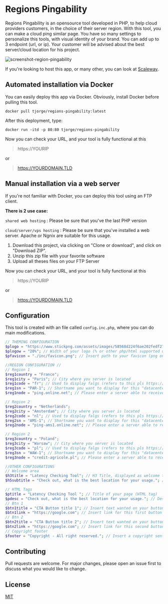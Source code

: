 # Regions Pingability

Regions Pingability is an opensource tool developed in PHP, to help cloud providers customers, in the choice of their server region. With this tool, you can make a cloud ping similar page. You have so many settings to personalize this tools, with visual identity of your brand. You can add up to 3 endpoint (url, or ip). Your customer will be advised about the best server/cloud location for his project. 

![screenshot-region-pingability](https://zupimages.net/up/20/05/dmmu.png)

If you're looking to host this app, or many other, you can look at [Scaleway](https://scaleway.com).


## Automated installation via Docker

You can easily deploy this app via Docker.
Obviously, install Docker before pulling this tool.

```linux
docker pull tjorge/regions-pingability:latest
```
After this deployment, type:
```linux
docker run -itd -p 80:80 tjorge/regions-pingability
```
Now you can check your URL, and your tool is fully functional at this 
>https://YOURIP

or 

>https://YOURDOMAIN.TLD

## Manual installation via a web server

If you're not familiar with Docker, you can deploy this tool using an FTP client.

**There is 2 use case:** 

`shared web hosting` : Please be sure that you've the last PHP version

`cloud/server/vps hosting` : Please be sure that you've installed a web server. Apache or Ngnix are suitable for this usage.

1. Download this project, via clicking on "Clone or download", and click on "Download ZIP". 
2. Unzip this zip file with your favorite software
3. Upload all theses files on your FTP Server


Now you can check your URL, and your tool is fully functional at this 
>https://YOURIP

or 

>https://YOURDOMAIN.TLD



## Configuration

This tool is created with an file called `config.inc.php`, where you can do main modifications. 

```php
// THEMING CONFIGURATION
$plogo = "https://www.stickpng.com/assets/images/58568d224f6ae202fedf2720.png"; // Paste path to your logo (png)
$plogow = "20%"; // Width of your logo (% or other php/html supported units)
$pfavicon = "./inc/favicon.png"; // Insert path to your favicon (png only, ico forbidden)

//REGION CONFIGURATION // 
// Region 1
$reg1country = "France";
$reg1city = "Paris"; // City where you server is located
$reg1code = "fr"; // Used to display falgs (refers to this pls https://www.iso.org/obp/ui/#search)
$reg1sn = "PAR-1"; // Shortname you want to display for this "datacenter"
$reg1node = "ping.online.net"; // Please enter a server able to receive ping request

// Region 2
$reg2country = "Netherlands";
$reg2city = "Amsterdam"; // City where you server is located
$reg2code = "nl"; // Used to display falgs (refers to this pls https://www.iso.org/obp/ui/#search)
$reg2sn = "AMS-1"; // Shortname you want to display for this "datacenter"
$reg2node = "ping-ams1.online.net"; // Please enter a server able to receive ping request

// Region 2
$reg3country = "Poland";
$reg3city = "Warsaw"; // City where you server is located
$reg3code = "pl"; // Used to display falgs (refers to this pls https://www.iso.org/obp/ui/#search)
$reg3sn = "WAW-1"; // Shortname you want to display for this "datacenter"
$reg3node = "credit-agricole.pl"; // Please enter a server able to receive ping request

//OTHER CONFIGURATIONS
// Welcome area
$h3title = "Latency Checking Tool"; // H3 Title, displayed as welcome title under your logo
$h5subtitle = "Check out, what is the best location for your usage."; // H5 Subtitle, displayed under your welcome title

// HTML Tags
$ptitle = "Latency Checking Tool "; // Title of your page (HTML tag)
$pdesc = "Check out, what is the best location for your usage."; // Description of your page (HTML tag)
// Btn 1
$btn1title = "CTA Button title 1"; // Insert text wanted on your button
$btn1link = "https://google.com"; // Insert link for this first button
// Btn 2
$btn2title = "CTA Button title 2"; // Insert text wanted on your button
$btn2link = "https://google.com"; // Insert link for this second button
// Copyright footer
$footer = "Copyright - All right reserved."; // Insert a copyright sentence. Current year will be already displayed.
```

## Contributing
Pull requests are welcome. For major changes, please open an issue first to discuss what you would like to change.

## License 
[MIT](https://choosealicense.com/licenses/mit/)

